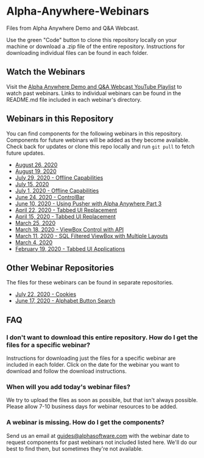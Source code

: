 # Alpha-Anywhere-Webinars
Files from Alpha Anywhere Demo and Q&amp;A Webcast.

Use the green "Code" button to clone this repository locally on your machine or download a .zip file of the entire repository. Instructions for downloading individual files can be found in each folder.

## Watch the Webinars

Visit the [Alpha Anywhere Demo and Q&A Webcast YouTube Playlist](https://www.youtube.com/playlist?list=PL8VS2LRRvdx_MF0eCNVjHd8BXlImwSqgF) to watch past webinars. Links to individual webinars can be found in the README.md file included in each webinar's directory.

## Webinars in this Repository

You can find components for the following webinars in this repository. Components for future webinars will be added as they become available. Check back for updates or clone this repo locally and run `git pull` to fetch future updates.

 - [August 26, 2020](https://github.com/alphaanywhere/Alpha-Anywhere-Webinars/tree/master/August%2026%202020)
 - [August 19, 2020](https://github.com/alphaanywhere/Alpha-Anywhere-Webinars/tree/master/August%2019%202020)
 - [July 29, 2020 - Offline Capabilities](https://github.com/alphaanywhere/Alpha-Anywhere-Webinars/tree/master/July%2029%202020)
 - [July 15, 2020](https://github.com/alphaanywhere/Alpha-Anywhere-Webinars/tree/master/July%2015%202020)
 - [July 1, 2020 - Offline Capabilities](https://github.com/alphaanywhere/Alpha-Anywhere-Webinars/tree/master/July%201%202020)
 - [June 24, 2020 - ControlBar](https://github.com/alphaanywhere/Alpha-Anywhere-Webinars/tree/master/June%2024%202020)
 - [June 10, 2020 - Using Pusher with Alpha Anywhere Part 3](https://github.com/alphaanywhere/Alpha-Anywhere-Webinars/tree/master/June%2010%202020)
 - [April 22, 2020 - Tabbed UI Replacement](https://github.com/alphaanywhere/Alpha-Anywhere-Webinars/tree/master/April%2022%202020)
 - [April 15, 2020 - Tabbed UI Replacement](https://github.com/alphaanywhere/Alpha-Anywhere-Webinars/tree/master/April%2015%202020)
 - [March 25, 2020](https://github.com/alphaanywhere/Alpha-Anywhere-Webinars/tree/master/March%2025%202020)
 - [March 18, 2020 - ViewBox Control with API](https://github.com/alphaanywhere/Alpha-Anywhere-Webinars/tree/master/March%2018%202020)
 - [March 11, 2020 - SQL Filtered ViewBox with Multiple Layouts](https://github.com/alphaanywhere/Alpha-Anywhere-Webinars/tree/master/March%2011%202020)
 - [March 4, 2020](https://github.com/alphaanywhere/Alpha-Anywhere-Webinars/tree/master/March%204%202020)
 - [February 19, 2020 - Tabbed UI Applications](https://github.com/alphaanywhere/Alpha-Anywhere-Webinars/tree/master/February%2019%202020)

## Other Webinar Repositories

The files for these webinars can be found in separate repositories.

 - [July 22, 2020 - Cookies](https://github.com/SarahAlphaSoftware/cookieDemos)
 - [June 17, 2020 - Alphabet Button Search](https://github.com/SarahAlphaSoftware/alphabetButtons)

## FAQ

### I don't want to download this entire repository. How do I get the files for a specific webinar?

Instructions for downloading just the files for a specific webinar are included in each folder. Click on the date for the webinar you want to download and follow the download instructions.

### When will you add today's webinar files?

We try to upload the files as soon as possible, but that isn't always possible. Please allow 7-10 business days for webinar resources to be added.

### A webinar is missing. How do I get the components?

Send us an email at guides@alphasoftware.com with the webinar date to request components for past webinars not included listed here. We'll do our best to find them, but sometimes they're not available.